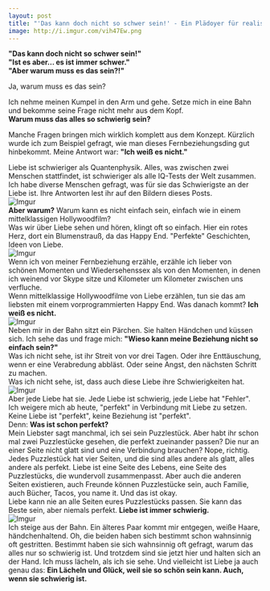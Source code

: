 ```yaml
---
layout: post
title: "'Das kann doch nicht so schwer sein!' - Ein Plädoyer für realistische Liebe"
image: http://i.imgur.com/vih47Ew.png
---  
```

**"Das kann doch nicht so schwer sein!"  
"Ist es aber... es ist immer schwer."  
"Aber warum muss es das sein?!"**  

Ja, warum muss es das sein?  
  
Ich nehme meinen Kumpel in den Arm und gehe. Setze mich in eine Bahn und bekomme seine Frage nicht mehr aus dem Kopf.  
**Warum muss das alles so schwierig sein?**   

Manche Fragen bringen mich wirklich komplett aus dem Konzept. Kürzlich wurde ich zum Beispiel gefragt, wie man dieses Fernbeziehungsding gut hinbekommt. Meine Antwort war: **"Ich weiß es nicht."**    

Liebe ist schwieriger als Quantenphysik. Alles, was zwischen zwei Menschen stattfindet, ist schwieriger als alle IQ-Tests der Welt zusammen. Ich habe diverse Menschen gefragt, was für sie das Schwierigste an der Liebe ist. Ihre Antworten lest ihr auf den Bildern dieses Posts.    
![Imgur](http://i.imgur.com/EOUta2I.png)  
**Aber warum?** Warum kann es nicht einfach sein, einfach wie in einem mittelklassigen Hollywoodfilm?  
Was wir über Liebe sehen und hören, klingt oft so einfach. Hier ein rotes Herz, dort ein Blumenstrauß, da das Happy End. "Perfekte" Geschichten, Ideen von Liebe.    
![Imgur](http://i.imgur.com/vih47Ew.png)  
Wenn ich von meiner Fernbeziehung erzähle, erzähle ich lieber von schönen Momenten und Wiedersehenssex als von den Momenten, in denen ich weinend vor Skype sitze und Kilometer um Kilometer zwischen uns verfluche.  
Wenn mittelklassige Hollywoodfilme von Liebe erzählen, tun sie das am liebsten mit einem vorprogrammierten Happy End. Was danach kommt? **Ich weiß es nicht.**  
![Imgur](http://i.imgur.com/DlkPOlq.png)  
Neben mir in der Bahn sitzt ein Pärchen. Sie halten Händchen und küssen sich. Ich sehe das und frage mich: **"Wieso kann meine Beziehung nicht so einfach sein?"**  
Was ich nicht sehe, ist ihr Streit von vor drei Tagen. Oder ihre Enttäuschung, wenn er eine Verabredung abbläst. Oder seine Angst, den nächsten Schritt zu machen.  
Was ich nicht sehe, ist, dass auch diese Liebe ihre Schwierigkeiten hat.  
![Imgur](http://i.imgur.com/VobpdjZ.png)    
Aber jede Liebe hat sie. Jede Liebe ist schwierig, jede Liebe hat "Fehler".  
Ich weigere mich ab heute, "perfekt" in Verbindung mit Liebe zu setzen. Keine Liebe ist "perfekt", keine Beziehung ist "perfekt".  
Denn: **Was ist schon perfekt?**   
Mein Liebster sagt manchmal, ich sei sein Puzzlestück. Aber habt ihr schon mal zwei Puzzlestücke gesehen, die perfekt zueinander passen? Die nur an einer Seite nicht glatt sind und eine Verbindung brauchen? Nope, richtig.  
Jedes Puzzlestück hat vier Seiten, und die sind alles andere als glatt, alles andere als perfekt. Liebe ist eine Seite des Lebens, eine Seite des Puzzlestücks, die wundervoll zusammenpasst. Aber auch die anderen Seiten existieren, auch Freunde können Puzzlestücke sein, auch Familie, auch Bücher, Tacos, you name it. Und das ist okay.   
Liebe kann nie an alle Seiten eures Puzzlestücks passen. Sie kann das Beste sein, aber niemals perfekt. **Liebe ist immer schwierig.**  
![Imgur](http://i.imgur.com/gh9zcdW.png)  
Ich steige aus der Bahn. Ein älteres Paar kommt mir entgegen, weiße Haare, händchenhaltend. Oh, die beiden haben sich bestimmt schon wahnsinnig oft gestritten. Bestimmt haben sie sich wahnsinnig oft gefragt, warum das alles nur so schwierig ist. Und trotzdem sind sie jetzt hier und halten sich an der Hand. Ich muss lächeln, als ich sie sehe. Und vielleicht ist Liebe ja auch genau das: **Ein Lächeln und Glück, weil sie so schön sein kann. Auch, wenn sie schwierig ist.**